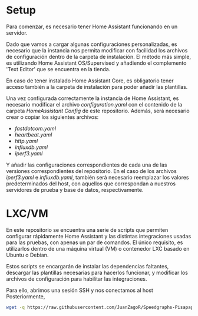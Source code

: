 # Setup
Para comenzar, es necesario tener Home Assistant funcionando en un servidor. 

Dado que vamos a cargar algunas configuraciones personalizadas, es necesario que la instancia nos permita modificar con facilidad los archivos de configuración dentro de la carpeta de instalación. El método más simple, es utilizando Home Assistant OS/Supervised y añadiendo el complemento 'Text Editor' que se encuentra en la tienda.

En caso de tener instalado Home Assistant Core, es obligatorio tener acceso también a la carpeta de instalación para poder añadir las plantillas.

Una vez configurada correctamente la instancia de Home Assistant, es necesario modificar el archivo *configuration.yaml* con el contenido de la carpeta *HomeAssistant Config* de este repositorio. Además, será necesario crear o copiar los siguientes archivos:

- *fastdotcom.yaml*
- *heartbeat.yaml*
- *http.yaml*
- *influxdb.yaml*
- *iperf3.yaml*

Y añadir las configuraciones correspondientes de cada una de las versiones correspondientes del repositorio. En el caso de los archivos *iperf3.yaml* e *influxdb.yaml*, también será necesario reemplazar los valores predeterminados del host, con aquellos que correspondan a nuestros servidores de prueba y base de datos, respectivamente.

# LXC/VM
En este repositorio se encuentra una serie de scripts que permiten configurar rápidamente Home Assistant y las distintas integraciones usadas para las pruebas, con apenas un par de comandos. El único requisito, es utilizarlos dentro de una máquina virtual (VM) o contenedor LXC basado en Ubuntu o Debian.

Estos scripts se encargarán de instalar las dependencias faltantes, descargar las plantillas necesarias para hacerlos funcionar, y modificar los archivos de configuración para habilitar las integraciones.

Para ello, abrimos una sesión SSH y nos conectamos al host
Posteriormente, 



``` bash
wget -q https://raw.githubusercontent.com/JuanZagoR/Speedgraphs-PisapapelesLabs/dev/configurator-lxc.sh -O configurator.sh && sudo bash configurator.sh
```